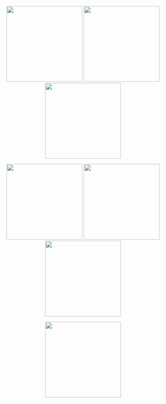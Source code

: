 <p align="center">
  <img src="https://github.com/user-attachments/assets/207bd432-3b95-441d-bbb8-1b62950aa28f" width="200"/>
  <img src="https://github.com/user-attachments/assets/12fb4873-4675-464f-9f45-3ad8e8253841" width="200"/>
  <img src="https://github.com/user-attachments/assets/4197bbc0-b1a5-4515-801f-118c80fe3e12" width="200"/>
</p>

<p align="center">
  <img src="https://github.com/user-attachments/assets/b0c7fd5d-47f7-4255-adeb-f6c9a429ed20" width="200"/>
  <img src="https://github.com/user-attachments/assets/a3cb7381-c883-4c57-a04b-723713dfb8f5" width="200"/>
  <img src="https://github.com/user-attachments/assets/49a89474-4161-4308-9025-d4f8d357274a" width="200"/>
</p>

<p align="center">
  <img src="https://github.com/user-attachments/assets/df89efab-f058-4618-ad62-0524b0df2fbb" width="200"/>
</p>
